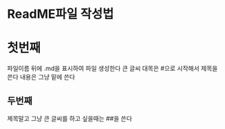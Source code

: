 # ReadME파일 작성법

# 첫번째
파일이름 뒤에 .md을 표시하여 파일 생성한다
큰 글씨 대목은 #으로 시작해서 제목을 쓴다
내용은 그냥 밑에 쓴다

## 두번째
제목말고 그냥 큰 글씨를 하고 싶을때는 ##을 쓴다
